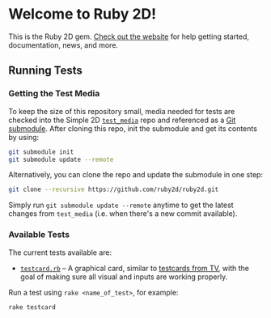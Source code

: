 # Welcome to Ruby 2D!

This is the Ruby 2D gem. [Check out the website](http://www.ruby2d.com) for help getting started, documentation, news, and more.

## Running Tests

### Getting the Test Media

To keep the size of this repository small, media needed for tests are checked into the Simple 2D [`test_media`](https://github.com/simple2d/test_media) repo and referenced as a [Git submodule](http://git-scm.com/book/en/v2/Git-Tools-Submodules). After cloning this repo, init the submodule and get its contents by using:

```bash
git submodule init
git submodule update --remote
```

Alternatively, you can clone the repo and update the submodule in one step:

```bash
git clone --recursive https://github.com/ruby2d/ruby2d.git
```

Simply run `git submodule update --remote` anytime to get the latest changes from `test_media` (i.e. when there's a new commit available).

### Available Tests

The current tests available are:

- [`testcard.rb`](tests/testcard.rb) – A graphical card, similar to [testcards from TV](http://en.wikipedia.org/wiki/Testcard), with the goal of making sure all visual and inputs are working properly.

Run a test using `rake <name_of_test>`, for example:

```bash
rake testcard
```
